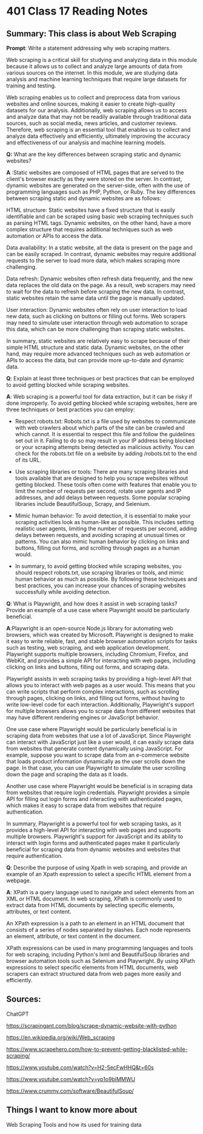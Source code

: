 # 401 Class 17 Reading Notes

## Summary: This class is about Web Scraping

**Prompt**: Write a statement addressing why web scraping matters.

Web scraping is a critical skill for studying and analyzing data in this module because it allows us to collect and analyze large amounts of data from various sources on the internet. In this module, we are studying data analysis and machine learning techniques that require large datasets for training and testing. 

Web scraping enables us to collect and preprocess data from various websites and online sources, making it easier to create high-quality datasets for our analysis. Additionally, web scraping allows us to access and analyze data that may not be readily available through traditional data sources, such as social media, news articles, and customer reviews. Therefore, web scraping is an essential tool that enables us to collect and analyze data effectively and efficiently, ultimately improving the accuracy and effectiveness of our analysis and machine learning models.

**Q:** What are the key differences between scraping static and dynamic websites?

**A** :Static websites are composed of HTML pages that are served to the client's browser exactly as they were stored on the server. In contrast, dynamic websites are generated on the server-side, often with the use of programming languages such as PHP, Python, or Ruby. The key differences between scraping static and dynamic websites are as follows:

HTML structure: Static websites have a fixed structure that is easily identifiable and can be scraped using basic web scraping techniques such as parsing HTML tags. Dynamic websites, on the other hand, have a more complex structure that requires additional techniques such as web automation or APIs to access the data.

Data availability: In a static website, all the data is present on the page and can be easily scraped. In contrast, dynamic websites may require additional requests to the server to load more data, which makes scraping more challenging.

Data refresh: Dynamic websites often refresh data frequently, and the new data replaces the old data on the page. As a result, web scrapers may need to wait for the data to refresh before scraping the new data. In contrast, static websites retain the same data until the page is manually updated.

User interaction: Dynamic websites often rely on user interaction to load new data, such as clicking on buttons or filling out forms. Web scrapers may need to simulate user interaction through web automation to scrape this data, which can be more challenging than scraping static websites.

In summary, static websites are relatively easy to scrape because of their simple HTML structure and static data. Dynamic websites, on the other hand, may require more advanced techniques such as web automation or APIs to access the data, but can provide more up-to-date and dynamic data.

**Q**: Explain at least three techniques or best practices that can be employed to avoid getting blocked while scraping websites.

**A**: Web scraping is a powerful tool for data extraction, but it can be risky if done improperly. To avoid getting blocked while scraping websites, here are three techniques or best practices you can employ:

- Respect robots.txt: Robots.txt is a file used by websites to communicate with web crawlers about which parts of the site can be crawled and which cannot. It is essential to respect this file and follow the guidelines set out in it. Failing to do so may result in your IP address being blocked or your scraping attempts being detected as malicious activity. You can check for the robots.txt file on a website by adding /robots.txt to the end of its URL.

- Use scraping libraries or tools: There are many scraping libraries and tools available that are designed to help you scrape websites without getting blocked. These tools often come with features that enable you to limit the number of requests per second, rotate user agents and IP addresses, and add delays between requests. Some popular scraping libraries include BeautifulSoup, Scrapy, and Selenium.

- Mimic human behavior: To avoid detection, it is essential to make your scraping activities look as human-like as possible. This includes setting realistic user agents, limiting the number of requests per second, adding delays between requests, and avoiding scraping at unusual times or patterns. You can also mimic human behavior by clicking on links and buttons, filling out forms, and scrolling through pages as a human would.

- In summary, to avoid getting blocked while scraping websites, you should respect robots.txt, use scraping libraries or tools, and mimic human behavior as much as possible. By following these techniques and best practices, you can increase your chances of scraping websites successfully while avoiding detection.

**Q**: What is Playwright, and how does it assist in web scraping tasks? Provide an example of a use case where Playwright would be particularly beneficial.

**A**:Playwright is an open-source Node.js library for automating web browsers, which was created by Microsoft. Playwright is designed to make it easy to write reliable, fast, and stable browser automation scripts for tasks such as testing, web scraping, and web application development. Playwright supports multiple browsers, including Chromium, Firefox, and WebKit, and provides a simple API for interacting with web pages, including clicking on links and buttons, filling out forms, and scraping data.

Playwright assists in web scraping tasks by providing a high-level API that allows you to interact with web pages as a user would. This means that you can write scripts that perform complex interactions, such as scrolling through pages, clicking on links, and filling out forms, without having to write low-level code for each interaction. Additionally, Playwright's support for multiple browsers allows you to scrape data from different websites that may have different rendering engines or JavaScript behavior.

One use case where Playwright would be particularly beneficial is in scraping data from websites that use a lot of JavaScript. Since Playwright can interact with JavaScript just like a user would, it can easily scrape data from websites that generate content dynamically using JavaScript. For example, suppose you want to scrape data from an e-commerce website that loads product information dynamically as the user scrolls down the page. In that case, you can use Playwright to simulate the user scrolling down the page and scraping the data as it loads.

Another use case where Playwright would be beneficial is in scraping data from websites that require login credentials. Playwright provides a simple API for filling out login forms and interacting with authenticated pages, which makes it easy to scrape data from websites that require authentication.

In summary, Playwright is a powerful tool for web scraping tasks, as it provides a high-level API for interacting with web pages and supports multiple browsers. Playwright's support for JavaScript and its ability to interact with login forms and authenticated pages make it particularly beneficial for scraping data from dynamic websites and websites that require authentication.

**Q**: Describe the purpose of using Xpath in web scraping, and provide an example of an Xpath expression to select a specific HTML element from a webpage.

**A**: XPath is a query language used to navigate and select elements from an XML or HTML document. In web scraping, XPath is commonly used to extract data from HTML documents by selecting specific elements, attributes, or text content.

An XPath expression is a path to an element in an HTML document that consists of a series of nodes separated by slashes. Each node represents an element, attribute, or text content in the document.

XPath expressions can be used in many programming languages and tools for web scraping, including Python's lxml and BeautifulSoup libraries and browser automation tools such as Selenium and Playwright. By using XPath expressions to select specific elements from HTML documents, web scrapers can extract structured data from web pages more easily and efficiently.


## Sources: 

ChatGPT

https://scrapingant.com/blog/scrape-dynamic-website-with-python

https://en.wikipedia.org/wiki/Web_scraping

https://www.scrapehero.com/how-to-prevent-getting-blacklisted-while-scraping/

https://www.youtube.com/watch?v=H2-5ecFwHHQ&t=60s

https://www.youtube.com/watch?v=yp1o9biMMWU

https://www.crummy.com/software/BeautifulSoup/

 ## Things I want to know more about

Web Scraping Tools and how its used for training data 
